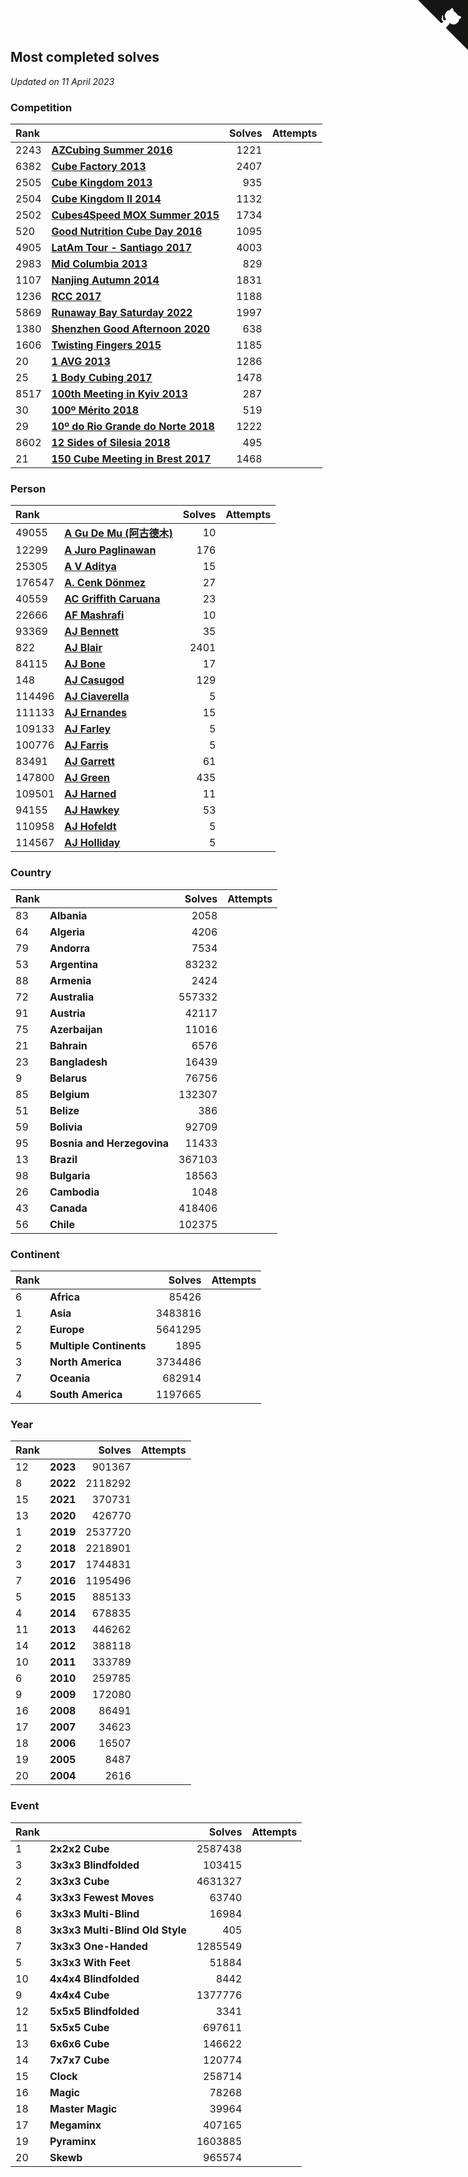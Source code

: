 ## Most completed solves

*Updated on 11 April 2023*


### Competition

| Rank |  | Solves | Attempts |
| :--- | :--- | ---: | ---: |
| 2243 | **[ AZCubing Summer 2016](https://www.worldcubeassociation.org/competitions/AZCubingSummer2016)** | 1221 |
| 6382 | **[ Cube Factory 2013](https://www.worldcubeassociation.org/competitions/CubeFactory2013)** | 2407 |
| 2505 | **[ Cube Kingdom 2013](https://www.worldcubeassociation.org/competitions/CubeKingdom2013)** | 935 |
| 2504 | **[ Cube Kingdom II 2014](https://www.worldcubeassociation.org/competitions/CubeKingdom2014)** | 1132 |
| 2502 | **[ Cubes4Speed MOX Summer 2015](https://www.worldcubeassociation.org/competitions/Cubes4SpeedMOXSummer2015)** | 1734 |
| 520 | **[ Good Nutrition Cube Day 2016](https://www.worldcubeassociation.org/competitions/GoodNutritionCubeDay2016)** | 1095 |
| 4905 | **[ LatAm Tour - Santiago 2017](https://www.worldcubeassociation.org/competitions/LatAmTourSantiago2017)** | 4003 |
| 2983 | **[ Mid Columbia 2013](https://www.worldcubeassociation.org/competitions/MidColumbia2013)** | 829 |
| 1107 | **[ Nanjing Autumn 2014](https://www.worldcubeassociation.org/competitions/NanjingAutumn2014)** | 1831 |
| 1236 | **[ RCC 2017](https://www.worldcubeassociation.org/competitions/RaipurCubeChallenge2017)** | 1188 |
| 5869 | **[ Runaway Bay Saturday 2022](https://www.worldcubeassociation.org/competitions/RunawayBaySaturdayChallenge2022)** | 1997 |
| 1380 | **[ Shenzhen Good Afternoon 2020](https://www.worldcubeassociation.org/competitions/ShenzhenGoodAfternoon2020)** | 638 |
| 1606 | **[ Twisting Fingers 2015](https://www.worldcubeassociation.org/competitions/TwistingFingers2015)** | 1185 |
| 20 | **[1 AVG 2013](https://www.worldcubeassociation.org/competitions/1AVG2013)** | 1286 |
| 25 | **[1 Body Cubing 2017](https://www.worldcubeassociation.org/competitions/1BodyCubing2017)** | 1478 |
| 8517 | **[100th Meeting in Kyiv 2013](https://www.worldcubeassociation.org/competitions/Kyiv100th2013)** | 287 |
| 30 | **[100º Mérito 2018](https://www.worldcubeassociation.org/competitions/100Merito2018)** | 519 |
| 29 | **[10º do Rio Grande do Norte 2018](https://www.worldcubeassociation.org/competitions/10doRioGrandedoNorte2018)** | 1222 |
| 8602 | **[12 Sides of Silesia 2018](https://www.worldcubeassociation.org/competitions/12SidesofSilesia2018)** | 495 |
| 21 | **[150 Cube Meeting in Brest 2017](https://www.worldcubeassociation.org/competitions/150thCubeMeetinginBrest2017)** | 1468 |

### Person

| Rank |  | Solves | Attempts |
| :--- | :--- | ---: | ---: |
| 49055 | **[A Gu De Mu (阿古德木)](https://www.worldcubeassociation.org/persons/2012DEMU01)** | 10 |
| 12299 | **[A Juro Paglinawan](https://www.worldcubeassociation.org/persons/2016PAGL01)** | 176 |
| 25305 | **[A V Aditya](https://www.worldcubeassociation.org/persons/2023ADIT02)** | 15 |
| 176547 | **[A. Cenk Dönmez](https://www.worldcubeassociation.org/persons/2022DONM01)** | 27 |
| 40559 | **[AC Griffith Caruana](https://www.worldcubeassociation.org/persons/2010CARU01)** | 23 |
| 22666 | **[AF Mashrafi](https://www.worldcubeassociation.org/persons/2019MASH07)** | 10 |
| 93369 | **[AJ Bennett](https://www.worldcubeassociation.org/persons/2016BENN01)** | 35 |
| 822 | **[AJ Blair](https://www.worldcubeassociation.org/persons/2009BLAI01)** | 2401 |
| 84115 | **[AJ Bone](https://www.worldcubeassociation.org/persons/2015BONE01)** | 17 |
| 148 | **[AJ Casugod](https://www.worldcubeassociation.org/persons/2016CASU01)** | 129 |
| 114496 | **[AJ Ciaverella](https://www.worldcubeassociation.org/persons/2017CIAV01)** | 5 |
| 111133 | **[AJ Ernandes](https://www.worldcubeassociation.org/persons/2015ERNA01)** | 15 |
| 109133 | **[AJ Farley](https://www.worldcubeassociation.org/persons/2023FARL01)** | 5 |
| 100776 | **[AJ Farris](https://www.worldcubeassociation.org/persons/2008FARR01)** | 5 |
| 83491 | **[AJ Garrett](https://www.worldcubeassociation.org/persons/2015GARR02)** | 61 |
| 147800 | **[AJ Green](https://www.worldcubeassociation.org/persons/2017GREE04)** | 435 |
| 109501 | **[AJ Harned](https://www.worldcubeassociation.org/persons/2022HARN03)** | 11 |
| 94155 | **[AJ Hawkey](https://www.worldcubeassociation.org/persons/2010HAWK01)** | 53 |
| 110958 | **[AJ Hofeldt](https://www.worldcubeassociation.org/persons/2016HOFE01)** | 5 |
| 114567 | **[AJ Holliday](https://www.worldcubeassociation.org/persons/2017HOLL01)** | 5 |

### Country

| Rank |  | Solves | Attempts |
| :--- | :--- | ---: | ---: |
| 83 | **Albania** | 2058 |
| 64 | **Algeria** | 4206 |
| 79 | **Andorra** | 7534 |
| 53 | **Argentina** | 83232 |
| 88 | **Armenia** | 2424 |
| 72 | **Australia** | 557332 |
| 91 | **Austria** | 42117 |
| 75 | **Azerbaijan** | 11016 |
| 21 | **Bahrain** | 6576 |
| 23 | **Bangladesh** | 16439 |
| 9 | **Belarus** | 76756 |
| 85 | **Belgium** | 132307 |
| 51 | **Belize** | 386 |
| 59 | **Bolivia** | 92709 |
| 95 | **Bosnia and Herzegovina** | 11433 |
| 13 | **Brazil** | 367103 |
| 98 | **Bulgaria** | 18563 |
| 26 | **Cambodia** | 1048 |
| 43 | **Canada** | 418406 |
| 56 | **Chile** | 102375 |

### Continent

| Rank |  | Solves | Attempts |
| :--- | :--- | ---: | ---: |
| 6 | **Africa** | 85426 |
| 1 | **Asia** | 3483816 |
| 2 | **Europe** | 5641295 |
| 5 | **Multiple Continents** | 1895 |
| 3 | **North America** | 3734486 |
| 7 | **Oceania** | 682914 |
| 4 | **South America** | 1197665 |

### Year

| Rank |  | Solves | Attempts |
| :--- | :--- | ---: | ---: |
| 12 | **2023** | 901367 |
| 8 | **2022** | 2118292 |
| 15 | **2021** | 370731 |
| 13 | **2020** | 426770 |
| 1 | **2019** | 2537720 |
| 2 | **2018** | 2218901 |
| 3 | **2017** | 1744831 |
| 7 | **2016** | 1195496 |
| 5 | **2015** | 885133 |
| 4 | **2014** | 678835 |
| 11 | **2013** | 446262 |
| 14 | **2012** | 388118 |
| 10 | **2011** | 333789 |
| 6 | **2010** | 259785 |
| 9 | **2009** | 172080 |
| 16 | **2008** | 86491 |
| 17 | **2007** | 34623 |
| 18 | **2006** | 16507 |
| 19 | **2005** | 8487 |
| 20 | **2004** | 2616 |

### Event

| Rank |  | Solves | Attempts |
| :--- | :--- | ---: | ---: |
| 1 | **2x2x2 Cube** | 2587438 |
| 3 | **3x3x3 Blindfolded** | 103415 |
| 2 | **3x3x3 Cube** | 4631327 |
| 4 | **3x3x3 Fewest Moves** | 63740 |
| 6 | **3x3x3 Multi-Blind** | 16984 |
| 8 | **3x3x3 Multi-Blind Old Style** | 405 |
| 7 | **3x3x3 One-Handed** | 1285549 |
| 5 | **3x3x3 With Feet** | 51884 |
| 10 | **4x4x4 Blindfolded** | 8442 |
| 9 | **4x4x4 Cube** | 1377776 |
| 12 | **5x5x5 Blindfolded** | 3341 |
| 11 | **5x5x5 Cube** | 697611 |
| 13 | **6x6x6 Cube** | 146622 |
| 14 | **7x7x7 Cube** | 120774 |
| 15 | **Clock** | 258714 |
| 16 | **Magic** | 78268 |
| 18 | **Master Magic** | 39964 |
| 17 | **Megaminx** | 407165 |
| 19 | **Pyraminx** | 1603885 |
| 20 | **Skewb** | 965574 |


<a href="https://github.com/JustinTimeCuber/wca_statistics" class="github-corner" aria-label="View source on Github"><svg width="80" height="80" viewBox="0 0 250 250" style="fill:#151513; color:#fff; position: absolute; top: 0; border: 0; right: 0;" aria-hidden="true"><path d="M0,0 L115,115 L130,115 L142,142 L250,250 L250,0 Z"></path><path d="M128.3,109.0 C113.8,99.7 119.0,89.6 119.0,89.6 C122.0,82.7 120.5,78.6 120.5,78.6 C119.2,72.0 123.4,76.3 123.4,76.3 C127.3,80.9 125.5,87.3 125.5,87.3 C122.9,97.6 130.6,101.9 134.4,103.2" fill="currentColor" style="transform-origin: 130px 106px;" class="octo-arm"></path><path d="M115.0,115.0 C114.9,115.1 118.7,116.5 119.8,115.4 L133.7,101.6 C136.9,99.2 139.9,98.4 142.2,98.6 C133.8,88.0 127.5,74.4 143.8,58.0 C148.5,53.4 154.0,51.2 159.7,51.0 C160.3,49.4 163.2,43.6 171.4,40.1 C171.4,40.1 176.1,42.5 178.8,56.2 C183.1,58.6 187.2,61.8 190.9,65.4 C194.5,69.0 197.7,73.2 200.1,77.6 C213.8,80.2 216.3,84.9 216.3,84.9 C212.7,93.1 206.9,96.0 205.4,96.6 C205.1,102.4 203.0,107.8 198.3,112.5 C181.9,128.9 168.3,122.5 157.7,114.1 C157.9,116.9 156.7,120.9 152.7,124.9 L141.0,136.5 C139.8,137.7 141.6,141.9 141.8,141.8 Z" fill="currentColor" class="octo-body"></path></svg></a><style>.github-corner:hover .octo-arm{animation:octocat-wave 560ms ease-in-out}@keyframes octocat-wave{0%,100%{transform:rotate(0)}20%,60%{transform:rotate(-25deg)}40%,80%{transform:rotate(10deg)}}@media (max-width:500px){.github-corner:hover .octo-arm{animation:none}.github-corner .octo-arm{animation:octocat-wave 560ms ease-in-out}}</style>
